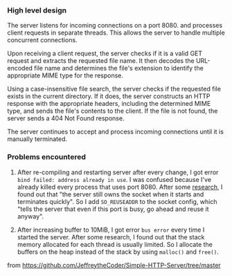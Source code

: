 ### High level design
The server listens for incoming connections on a port 8080. and processes client requests in separate threads. This allows the server to handle multiple concurrent connections.

Upon receiving a client request, the server checks if it is a valid GET request and extracts the requested file name. It then decodes the URL-encoded file name and determines the file's extension to identify the appropriate MIME type for the response.

Using a case-insensitive file search, the server checks if the requested file exists in the current directory. If it does, the server constructs an HTTP response with the appropriate headers, including the determined MIME type, and sends the file's contents to the client. If the file is not found, the server sends a 404 Not Found response.

The server continues to accept and process incoming connections until it is manually terminated.

### Problems encountered
1. After re-compiling and restarting server after every change, I got error `bind failed: address already in use`. I was confused because I've already killed every process that uses port 8080. After some [research](https://stackoverflow.com/questions/15198834/bind-failed-address-already-in-use), I found out that "the server still owns the socket when it starts and terminates quickly". So I add `SO_REUSEADDR` to the socket config, which "tells the server that even if this port is busy, go ahead and reuse it anyway".

2. After increasing buffer to 10MiB, I got error `bus error` every time I started the server. After some research, I found out that the stack memory allocated for each thread is usually limited. So I allocate the buffers on the heap instead of the stack by using `malloc()` and `free()`.


from https://github.com/JeffreytheCoder/Simple-HTTP-Server/tree/master